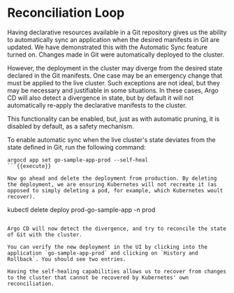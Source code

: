 # Reconciliation Loop

Having declarative resources available in a Git repository gives us the ability to automatically sync an application when the desired manifests in Git are updated.
We have demonstrated this with the Automatic Sync feature turned on.
Changes made in Git were automatically deployed to the cluster.

However, the deployment in the cluster may diverge from the desired state declared in the Git manifests. One case may be an emergency change that must be applied to the live cluster. Such exceptions are not ideal, but they may be necessary and justifiable in some situations. In these cases, Argo CD will also detect a divergence in state, but by default it will not automatically re-apply the declarative manifests to the cluster.

This functionality can be enabled, but, just as with automatic pruning, it is disabled by default, as a safety mechanism.

To enable automatic sync when the live cluster's state deviates from the state defined in Git, run the following command:

```
argocd app set go-sample-app-prod --self-heal
```{{execute}}

Now go ahead and delete the deployment from production. By deleting the deployment, we are ensuring Kubernetes will not recreate it (as opposed to simply deleting a pod, for example, which Kubernetes woult recover).

```
kubectl delete deploy prod-go-sample-app -n prod
```{{execute}}

Argo CD will now detect the divergence, and try to reconcile the state of Git with the cluster.

You can verify the new deployment in the UI by clicking into the application `go-sample-app-prod` and clicking on `History and Rollback`. You should see two entries.

Having the self-healing capabilities allows us to recover from changes to the cluster that cannot be recovered by Kubernetes' own reconciliation.
